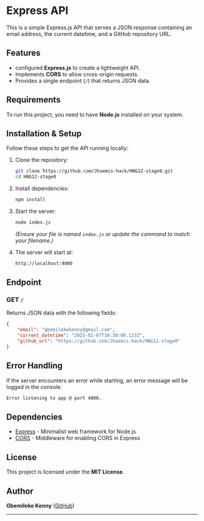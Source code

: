 # Express API

This is a simple Express.js API that serves a JSON response containing an email address, the current datetime, and a GitHub repository URL.

## Features
- configured **Express.js** to create a lightweight API.
- Implements **CORS** to allow cross-origin requests.
- Provides a single endpoint (`/`) that returns JSON data.

## Requirements
To run this project, you need to have **Node.js** installed on your system.

## Installation & Setup
Follow these steps to get the API running locally:

1. Clone the repository:
   ```sh
   git clone https://github.com/Jhaemis-hack/HNG12-stage0.git
   cd HNG12-stage0
   ```
2. Install dependencies:
   ```sh
   npm install
   ```
3. Start the server:
   ```sh
   node index.js
   ```
   *(Ensure your file is named `index.js` or update the command to match your filename.)*

4. The server will start at:
   ```sh
   http://localhost:4000
   ```

## Endpoint
### GET `/`
Returns JSON data with the following fields:

```json
{
    "email": "gbemilekekenny@gmail.com",
    "current_datetime": "2025-02-07T10:30:00.123Z",
    "github_url": "https://github.com/Jhaemis-hack/HNG12-stage0"
}
```

## Error Handling
If the server encounters an error while starting, an error message will be logged in the console:

```sh
Error listening to app @ port 4000.
```

## Dependencies
- [Express](https://expressjs.com/) - Minimalist web framework for Node.js
- [CORS](https://www.npmjs.com/package/cors) - Middleware for enabling CORS in Express

## License
This project is licensed under the **MIT License**.

## Author
**Gbemileke Kenny** ([GitHub](https://github.com/Jhaemis-hack))

---


